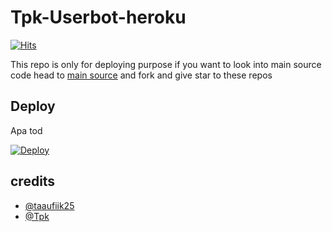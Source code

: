 # Tpk-Userbot-heroku
[![Hits](https://hits.seeyoufarm.com/api/count/incr/badge.svg?url=https%3A%2F%2Fgithub.com%2Ftgcatub%2Fnekopack&count_bg=%2379C83D&title_bg=%23555555&icon=&icon_color=%23E7E7E7&title=hits&edge_flat=false)](https://github.com/TgCatUB/nekopack)

This repo is only for deploying purpose if you want to look into main source code head to [main source](https://github.com/tgcatub/catuserbot) and fork and give star to these repos 

## Deploy

Apa tod

[![Deploy](https://www.herokucdn.com/deploy/button.svg)](https://heroku.com/deploy)

## credits
   - [@taaufiik25](https://instagram.com/taaufiik25) 
   - [@Tpk](https://t.me/baksdude)

